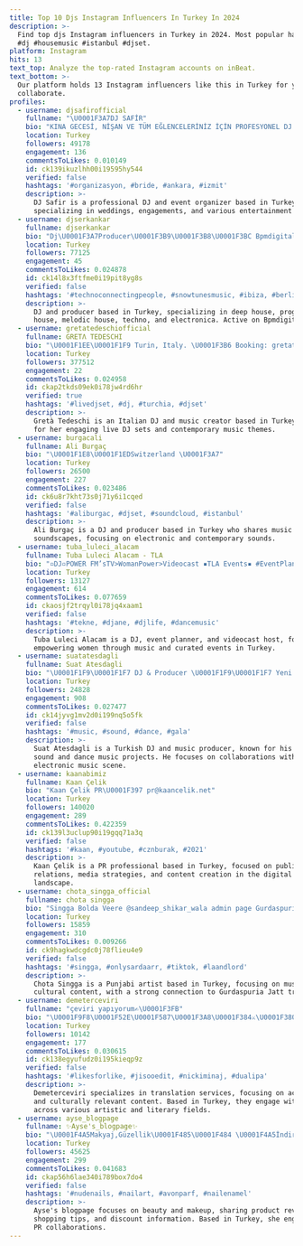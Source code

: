 ```yaml
---
title: Top 10 Djs Instagram Influencers In Turkey In 2024
description: >-
  Find top djs Instagram influencers in Turkey in 2024. Most popular hashtags:
  #dj #housemusic #istanbul #djset.
platform: Instagram
hits: 13
text_top: Analyze the top-rated Instagram accounts on inBeat.
text_bottom: >-
  Our platform holds 13 Instagram influencers like this in Turkey for you to
  collaborate.
profiles:
  - username: djsafirofficial
    fullname: "\U0001F3A7DJ SAFİR"
    bio: "KINA GECESİ, NİŞAN VE TÜM EĞLENCELERİNİZ İÇİN PROFESYONEL DJ \U0001F3A7 ve ORGANİZASYON HİZMETİ. \U0001F1F9\U0001F1F7TR ☎️ +90532 4060034 - \U0001F1EA\U0001F1FAEU ☎️+49 176 72692669 #djsafirvideo"
    location: Turkey
    followers: 49178
    engagement: 136
    commentsToLikes: 0.010149
    id: ck139ikuzlhh00i19595hy544
    verified: false
    hashtags: '#organizasyon, #bride, #ankara, #izmit'
    description: >-
      DJ Safir is a professional DJ and event organizer based in Turkey,
      specializing in weddings, engagements, and various entertainment services.
  - username: djserkankar
    fullname: djserkankar
    bio: "Dj\U0001F3A7Producer\U0001F3B9\U0001F3B8\U0001F3BC Bpmdigitalradio \U0001F50ADeephouse, Progresive House,Melodic House & techno, Electronica"
    location: Turkey
    followers: 77125
    engagement: 45
    commentsToLikes: 0.024878
    id: ck14l8x3ftfme0i19pit8yg8s
    verified: false
    hashtags: '#technoconnectingpeople, #snowtunesmusic, #ibiza, #berlintechno'
    description: >-
      DJ and producer based in Turkey, specializing in deep house, progressive
      house, melodic house, techno, and electronica. Active on Bpmdigitalradio.
  - username: gretatedeschiofficial
    fullname: GRETΛ TEDESCHI
    bio: "\U0001F1EE\U0001F1F9 Turin, Italy. \U0001F3B6 Booking: gretatedeschi@boomerangteam.it \U0001FAC0 LOVE ME AGAIN \U0001F447\U0001F3FB fuori ora"
    location: Turkey
    followers: 377512
    engagement: 22
    commentsToLikes: 0.024958
    id: ckap2tkds09ek0i78jw4rd6hr
    verified: true
    hashtags: '#livedjset, #dj, #turchia, #djset'
    description: >-
      Gretà Tedeschi is an Italian DJ and music creator based in Turkey, known
      for her engaging live DJ sets and contemporary music themes.
  - username: burgacali
    fullname: Ali Burgaç
    bio: "\U0001F1E8\U0001F1EDSwitzerland \U0001F3A7"
    location: Turkey
    followers: 26500
    engagement: 227
    commentsToLikes: 0.023486
    id: ck6u8r7kht73s0j71y6i1cqed
    verified: false
    hashtags: '#aliburgac, #djset, #soundcloud, #istanbul'
    description: >-
      Ali Burgaç is a DJ and producer based in Turkey who shares music sets and
      soundscapes, focusing on electronic and contemporary sounds.
  - username: tuba_luleci_alacam
    fullname: Tuba Luleci Alacam - TLA
    bio: "▫️DJ▫️POWER FM’sTV>WomanPower>Videocast ▪️TLA Events▪️ #EventPlanner #Tastings \U0001F943\U0001F377 @tlaeventsofficial /Etkinlik \U0001F4A2 ODTÜ: Urban Planning+Exe.MBA"
    location: Turkey
    followers: 13127
    engagement: 614
    commentsToLikes: 0.077659
    id: ckaosjf2trqyl0i78jq4xaam1
    verified: false
    hashtags: '#tekne, #djane, #djlife, #dancemusic'
    description: >-
      Tuba Luleci Alacam is a DJ, event planner, and videocast host, focusing on
      empowering women through music and curated events in Turkey.
  - username: suatatesdagli
    fullname: Suat Atesdagli
    bio: "\U0001F1F9\U0001F1F7 DJ & Producer \U0001F1F9\U0001F1F7 Yeni projemiz Suat Ateşdağlı feat Kirpi “#Sevme” sizlerle ..Hemen izlemek için \U0001F447\U0001F3FB"
    location: Turkey
    followers: 24828
    engagement: 908
    commentsToLikes: 0.027477
    id: ck14jyvg1mv2d0i199nq5o5fk
    verified: false
    hashtags: '#music, #sound, #dance, #gala'
    description: >-
      Suat Atesdagli is a Turkish DJ and music producer, known for his engaging
      sound and dance music projects. He focuses on collaborations within the
      electronic music scene.
  - username: kaanabimiz
    fullname: Kaan Çelik
    bio: "Kaan Çelik PR\U0001F397 pr@kaancelik.net"
    location: Turkey
    followers: 140020
    engagement: 289
    commentsToLikes: 0.422359
    id: ck139l3uclup90i19gqq71a3q
    verified: false
    hashtags: '#kaan, #youtube, #cznburak, #2021'
    description: >-
      Kaan Çelik is a PR professional based in Turkey, focused on public
      relations, media strategies, and content creation in the digital
      landscape.
  - username: chota_singga_official
    fullname: chota singga
    bio: "Singga Bolda Veere @sandeep_shikar_wala admin page Gurdaspuria jatt Punjabi Artist\U0001F3A4 Contact 9592022068 for paid DM For any enquiry"
    location: Turkey
    followers: 15859
    engagement: 310
    commentsToLikes: 0.009266
    id: ck9hagkwdcgdc0j78flieu4e9
    verified: false
    hashtags: '#singga, #onlysardaarr, #tiktok, #laandlord'
    description: >-
      Chota Singga is a Punjabi artist based in Turkey, focusing on music and
      cultural content, with a strong connection to Gurdaspuria Jatt traditions.
  - username: demeterceviri
    fullname: "çeviri yapıyorum✍\U0001F3FB"
    bio: "\U0001F9F8\U0001F52E\U0001F587\U0001F3A8\U0001F384⚔\U0001F380 \"\U0001D63E\U0001D656\U0001D66A\U0001D668\U0001D65A \U0001D65A\U0001D66B\U0001D65A\U0001D667\U0001D66E\U0001D657\U0001D664\U0001D659\U0001D66E \U0001D668\U0001D65A\U0001D65A\U0001D668 \U0001D66C\U0001D65D\U0001D656\U0001D669 \U0001D669\U0001D65D\U0001D65A \U0001D66C\U0001D656\U0001D663\U0001D663\U0001D656 \U0001D668\U0001D65A\U0001D65A.\""
    location: Turkey
    followers: 10142
    engagement: 177
    commentsToLikes: 0.030615
    id: ck138egyufudz0i195kieqp9z
    verified: false
    hashtags: '#likesforlike, #jisooedit, #nickiminaj, #dualipa'
    description: >-
      Demeterceviri specializes in translation services, focusing on accurate
      and culturally relevant content. Based in Turkey, they engage with themes
      across various artistic and literary fields.
  - username: ayse_blogpage
    fullname: ✨Ayse's_blogpage✨
    bio: "\U0001F4A5Makyaj,Güzellik\U0001F485\U0001F484 \U0001F4A5İndirim&Alışveriş bilgileri \U0001F4A5Ürün deneyimlerini paylaşmayı seven bir blogger \U0001F91D PR çalışması ve işbirliği için DM lütfen \U0001F48C"
    location: Turkey
    followers: 45625
    engagement: 299
    commentsToLikes: 0.041683
    id: ckap56h6lae340i789box7do4
    verified: false
    hashtags: '#nudenails, #nailart, #avonparf, #nailenamel'
    description: >-
      Ayse's blogpage focuses on beauty and makeup, sharing product reviews,
      shopping tips, and discount information. Based in Turkey, she engages in
      PR collaborations.
---
```


